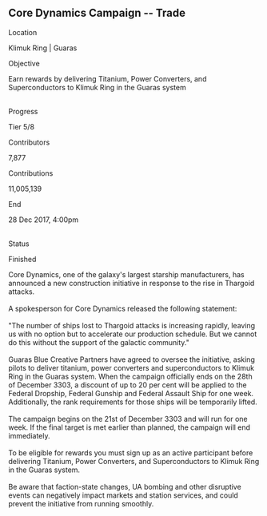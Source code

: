 ## Core Dynamics Campaign -- Trade

Location

Klimuk Ring \| Guaras

Objective

Earn rewards by delivering Titanium, Power Converters, and
Superconductors to Klimuk Ring in the Guaras system

\
Progress

Tier 5/8

Contributors

7,877

Contributions

11,005,139

End

28 Dec 2017, 4:00pm

\
Status

Finished

Core Dynamics, one of the galaxy\'s largest starship manufacturers, has
announced a new construction initiative in response to the rise in
Thargoid attacks.\
\
A spokesperson for Core Dynamics released the following statement:\
\
\"The number of ships lost to Thargoid attacks is increasing rapidly,
leaving us with no option but to accelerate our production schedule. But
we cannot do this without the support of the galactic community.\"\
\
Guaras Blue Creative Partners have agreed to oversee the initiative,
asking pilots to deliver titanium, power converters and superconductors
to Klimuk Ring in the Guaras system. When the campaign officially ends
on the 28th of December 3303, a discount of up to 20 per cent will be
applied to the Federal Dropship, Federal Gunship and Federal Assault
Ship for one week. Additionally, the rank requirements for those ships
will be temporarily lifted.\
\
The campaign begins on the 21st of December 3303 and will run for one
week. If the final target is met earlier than planned, the campaign will
end immediately.\
\
To be eligible for rewards you must sign up as an active participant
before delivering Titanium, Power Converters, and Superconductors to
Klimuk Ring in the Guaras system.\
\
Be aware that faction-state changes, UA bombing and other disruptive
events can negatively impact markets and station services, and could
prevent the initiative from running smoothly.
